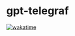# gpt-telegraf
[![wakatime](https://wakatime.com/badge/user/d4c53113-78cf-4ffe-86a4-4c446018035f/project/6bd8caec-8e69-4858-84f0-38bb3c7630b1.svg)](https://wakatime.com/badge/user/d4c53113-78cf-4ffe-86a4-4c446018035f/project/6bd8caec-8e69-4858-84f0-38bb3c7630b1)
